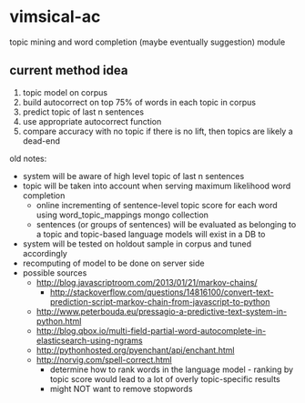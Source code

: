 # vimsical-ac
topic mining and word completion (maybe eventually suggestion) module

## current method idea
1. topic model on corpus
2. build autocorrect on top 75% of words in each topic in corpus
3. predict topic of last n sentences
4. use appropriate autocorrect function
5. compare accuracy with no topic
if there is no lift, then topics are likely a dead-end

old notes:
* system will be aware of high level topic of last n sentences
* topic will be taken into account when serving maximum likelihood word completion
  * online incrementing of sentence-level topic score for each word using word_topic_mappings mongo collection
  * sentences (or groups of sentences) will be evaluated as belonging to a topic and topic-based language models will exist in a DB to 
* system will be tested on holdout sample in corpus and tuned accordingly
* recomputing of model to be done on server side
* possible sources
  * http://blog.javascriptroom.com/2013/01/21/markov-chains/
    * http://stackoverflow.com/questions/14816100/convert-text-prediction-script-markov-chain-from-javascript-to-python
  * http://www.peterbouda.eu/pressagio-a-predictive-text-system-in-python.html
  * http://blog.qbox.io/multi-field-partial-word-autocomplete-in-elasticsearch-using-ngrams
  * http://pythonhosted.org/pyenchant/api/enchant.html
  * http://norvig.com/spell-correct.html
    * determine how to rank words in the language model - ranking by topic score would lead to a lot of overly topic-specific results
    * might NOT want to remove stopwords